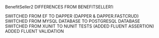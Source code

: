 BenefitSeller2
DIFFERENCES FROM BENEFITSELLER1:

SWITCHED FROM EF TO DAPPER (DAPPER & DAPPER.FASTCRUD)
SWITCHED FROM MYSQL DATABASE TO POSTGRESQL DATABASE
SWITCHED FROM XUNIT TO NUNIT TESTS (ADDED FLUENT ASSERTION)
ADDED FLUENT VALIDATION
